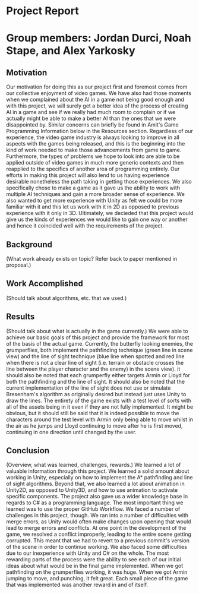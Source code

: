 # Project Report
# Group members: Jordan Durci, Noah Stape, and Alex Yarkosky

## Motivation

Our motivation for doing this as our project first and foremost comes from our collective enjoyment of video games. We have also had those moments when we complained about the AI in a game not being good enough and with this project, we will surely get a better idea of the process of creating AI in a game and see if we really had much room to complain or if we actually might be able to make a better AI than the ones that we were disappointed by. Similar concerns can briefly be found in Amit's Game Programming Information below in the Resources section. Regardless of our experience, the video game industry is always looking to improve in all aspects with the games being released, and this is the beginning into the kind of work needed to make those advancements from game to game. Furthermore, the types of problems we hope to look into are able to be applied outside of video games in much more generic contexts and then reapplied to the specifics of another area of programming entirely. Our efforts in making this project will also lend to us having experience desirable nonetheless the path taking in getting those experiences.
We also specifically chose to make a game as it gave us the ability to work with multiple AI techniques and gain a more broader sense of experience. We also wanted to get more experience with Unity as felt we could be more familiar with it and this let us work with it in 2D as opposed to previous experience with it only in 3D. Ultimately, we decieded that this project would give us the kinds of experiences we would like to gain one way or another and hence it coincided well with the requirements of the project.

## Background

(What work already exists on topic? Refer back to paper mentioned in proposal.)

## Work Accomplished

(Should talk about algorithms, etc. that we used.)

## Results

(Should talk about what is actually in the game currently.)
We were able to achieve our basic goals of this project and provide the framework for most of the basis of the actual game.
Currently, the butterfly looking enemies, the grumperflies, both implement the pathfinding technique (green line in scene view) and the line of sight technique (blue line when spotted and red line when there is not a clear line of sight (i.e. terrain or obstacle crosses the line between the player character and the enemy) in the scene view). it should also be noted that each grumperfly either targets Armin or Lloyd for both the pathfinding and the line of sight. It should also be noted that the current implementation of the line of sight does not use or simulate Bresenham's algorithm as originally desired but instead just uses Unity to draw the lines. The entirety of the game exists with a test level of sorts with all of the assets being in it even if they are not fully implemented. It might be obvious, but it should still be said that it is indeed possible to move the characters around the test level with Armin only being able to move whilst in the air as he jumps and Lloyd continuing to move after he is first moved, continuing in one direction until changed by the user.

## Conclusion

(Overview, what was learned, challenges, rewards.)
We learned a lot of valuable information through this project.  We learned a solid amount about working in Unity, especially on how to implement the A* pathfinding and line of sight algorithms.  Beyond that, we also learned a lot about animation in Unity2D, as opposed to Unity3D, and how  to use animation to activate specific components.  The project also gave us a wider knowledge base in regards to C# as a programming language.  The most important thing we learned was to use the proper GitHub Workflow.  We faced a number of challenges in this project, though.  We ran into a number of difficulties with merge errors, as Unity would often make changes upon opening that would lead to merge errors and conflicts.  At one point in the development of the game, we resolved a conflict improperly, leading to the entire scene getting corrupted.  This meant that we had to revert to a previous commit's version of the scene in order to continue working.  We also faced some difficulties due to our inexperience with Unity and C# on the whole.  The most rewarding parts of the process were the ability to see each of our initial ideas about what would be in the final game implemented.  When we got pathfinding on the grumperflies working, it was huge.  When we got Armin jumping to move, and punching, it felt great.  Each small piece of the game that was implemented was another reward in and of itself.
